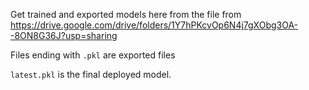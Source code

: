 Get trained and exported models here from the file from https://drive.google.com/drive/folders/1Y7hPKcvOp6N4j7gXObg3OA--8ON8G36J?usp=sharing <br/>

Files ending with `.pkl` are exported files <br>

`latest.pkl` is the final deployed model. <br>


